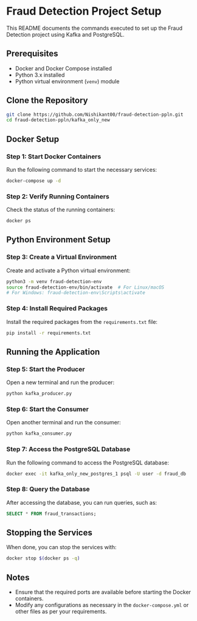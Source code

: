 # Fraud Detection Project Setup

This README documents the commands executed to set up the Fraud Detection project using Kafka and PostgreSQL.

## Prerequisites

- Docker and Docker Compose installed
- Python 3.x installed
- Python virtual environment (`venv`) module

## Clone the Repository

```bash
git clone https://github.com/Nishikant00/fraud-detection-ppln.git
cd fraud-detection-ppln/kafka_only_new
```

## Docker Setup

### Step 1: Start Docker Containers

Run the following command to start the necessary services:

```bash
docker-compose up -d
```

### Step 2: Verify Running Containers

Check the status of the running containers:

```bash
docker ps
```

## Python Environment Setup

### Step 3: Create a Virtual Environment

Create and activate a Python virtual environment:

```bash
python3 -m venv fraud-detection-env
source fraud-detection-env/bin/activate  # For Linux/macOS
# For Windows: fraud-detection-env\Scripts\activate
```

### Step 4: Install Required Packages

Install the required packages from the `requirements.txt` file:

```bash
pip install -r requirements.txt
```

## Running the Application

### Step 5: Start the Producer

Open a new terminal and run the producer:

```bash
python kafka_producer.py
```

### Step 6: Start the Consumer

Open another terminal and run the consumer:

```bash
python kafka_consumer.py
```

### Step 7: Access the PostgreSQL Database

Run the following command to access the PostgreSQL database:

```bash
docker exec -it kafka_only_new_postgres_1 psql -U user -d fraud_db
```

### Step 8: Query the Database

After accessing the database, you can run queries, such as:

```sql
SELECT * FROM fraud_transactions;
```

## Stopping the Services

When done, you can stop the services with:

```bash
docker stop $(docker ps -q)
```

## Notes

- Ensure that the required ports are available before starting the Docker containers.
- Modify any configurations as necessary in the `docker-compose.yml` or other files as per your requirements.
